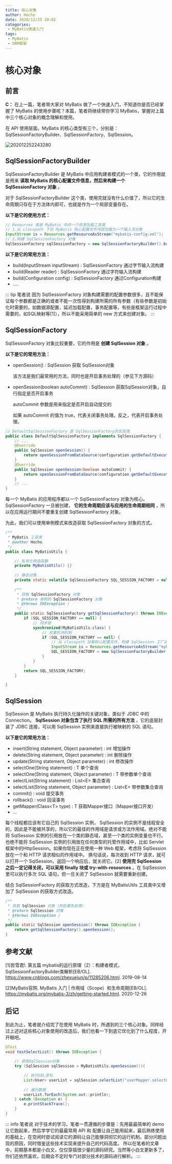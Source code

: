 ```yaml
---
title: 核心对象
author: Hocho
date: 2020/12/25 20:02
categories:
 - MyBatis快速入门
tags:
 - MyBatis
 - ORM框架
---
```


# 核心对象

## 前言

**C：** 在上一篇，笔者带大家对 MyBatis 做了一个快速入门，不知道你是否已经掌握了 MyBatis 的使用步骤呢？本篇，笔者将继续带你学习 MyBatis，掌握对上篇中三个核心对象的概念理解和使用。

在 API 使用层面，MyBatis 的核心类型有三个，分别是：SqlSessionFactoryBuilder、SqlSessionFactory、SqlSession。

![202012252243280](../../../public/img/2020/12/25/202012252243280.png)

## SqlSessionFactoryBuilder

SqlSessionFactoryBuilder 是 MyBatis 中应用构建者模式的一个类，它的作用就是用来 **读取 MyBatis 的核心配置文件信息，然后来构建一个 SqlSessionFactory 对象** 。

对于 SqlSessionFactoryBuilder 这个类，使用完就没有什么价值了，所以它的生命周期只存在于方法体内即可，也就是作为一个局部变量存在。

**以下是它的使用方式：** 

```java
// Resources 类是 MyBatis 中的一个资源加载工具类
// 1.从 classpath 下将 MyBatis 核心配置文件内容加载为一个输入流对象
InputStream is = Resources.getResourceAsStream("mybatis-config.xml"); 　　
// 2.构建 SqlSessionFactory 对象
SqlSessionFactory sqlSessionFactory = new SqlSessionFactoryBuilder().build(is);
```

**以下是它的常用方法：** 

- build(InputStream inputStream) : SqlSessionFactory 通过字节输入流构建
- build(Reader reader) : SqlSessionFactory  通过字符输入流构建
- build(Configuration config) : SqlSessionFactory  通过Configuration构建
- ....

::: tip 笔者说
因为 SqlSessionFactory 对象构建需要的配置参数很多，且不能保证每个参数都是正确的或者不能一次性得到构建所需的所有参数（有些参数是初始化时需要的，如数据源配置，延迟加载配置，事务配置等，有些是框架运行过程中需要的，如SQL映射等[1]），所以不能采用简单的 new 方式来创建对象。
:::

## SqlSessionFactory

SqlSessionFactory 对象比较重要，它的作用是 **创建 SqlSession 对象** 。

**以下是它的常用方法：** 

- openSession() : SqlSession  获取 SqlSession对象

  该方法是我们最常用的方法，同时也是开启事务处理的（参见下方源码）

- openSession(boolean autoCommit) : SqlSession 获取SqlSession对象，自行指定是否开启事务

  autoCommit 参数是用来指定是否开启自动提交的

  如果 autoCommit 的值为 true，代表关闭事务处理。反之，代表开启事务处理。

```java
// DefaultSqlSessionFactory 是 SqlSessionFactory的实现类
public class DefaultSqlSessionFactory implements SqlSessionFactory {
    // ...
    @Override
    public SqlSession openSession() {
        return openSessionFromDataSource(configuration.getDefaultExecutorType(), null, false);
    }
    @Override
    public SqlSession openSession(boolean autoCommit) {
        return openSessionFromDataSource(configuration.getDefaultExecutorType(), null, autoCommit);
    }
    // ...
}
```

每一个 MyBatis 的应用程序都以一个 SqlSessionFactory 对象为核心。SqlSessionFactory 一旦被创建， **它的生命周期应该与应用的生命周期相同** ，所以在应用运行期间不要重复创建 SqlSessionFactory 对象。

为此，我们可以使用单例模式来改造获取 SqlSessionFactory 对象的方式。

```java
/**
 * MyBatis 工具类
 * @author Hocho
 */
public class MyBatisUtils {

    // 私有化构造函数
    private MyBatisUtils() {}
	
    // 静态对象
    private static volatile SqlSessionFactory SQL_SESSION_FACTORY = null;
	
    /**
     * 获取 SqlSessionFactory 对象
     * @return 单例的 SqlSessionFactory 对象
     * @throws IOException /
     */
    public static SqlSessionFactory getSqlSessionFactory() throws IOException {
        if (SQL_SESSION_FACTORY == null) {
            // 同步锁
            synchronized(MyBatisUtils.class) {
                // 双重检测机制
                if (SQL_SESSION_FACTORY == null) {
                    // 从 classpath 加载核心配置文件，构建 SqlSession 工厂对象
                    InputStream is = Resources.getResourceAsStream("mybatis-config.xml");
                    SQL_SESSION_FACTORY = new SqlSessionFactoryBuilder().build(is);
                }
            }
        }
        return SQL_SESSION_FACTORY;
    }

}
```

## SqlSession

SqlSession 是 MyBatis 执行持久化操作的关键对象，类似于 JDBC 中的 Connection。 **SqlSession 对象包含了执行 SQL 所需的所有方法** ，它的底层封装了 JDBC 连接，可以用 SqlSession 实例来直接执行被映射的 SQL 语句。

**以下是它的常用方法：** 

- insert(String statement, Object parameter) : int 增加操作
- delete(String statement, Object parameter) : int 删除操作
- update(String statement, Object parameter) : int 修改操作
- selectOne(String statement) : T 单个查询
- selectOne(String statement, Object parameter) : T 带参数单个查询
- selectList(String statement) : List\<E> 集合查询
- selectList(String statement, Object parameter) : List\<E> 带参数集合查询
- commit() : void 提交事务
- rollback() : void 回滚事务
- getMapper(Class\<T> type) : T 获取Mapper接口（Mapper接口开发）
- ...

每个线程都应该有它自己的 SqlSession 实例， SqlSession 的实例不是线程安全的，因此是不能被共享的，所以它的最佳的作用域是请求或方法作用域。绝对不能将 SqlSession 实例的引用放在一个类的静态域，甚至一个类的实例变量也不行。也绝不能将 SqlSession 实例的引用放在任何类型的托管作用域中，比如 Servlet 框架中的HttpSession。如果你现在正在使用一种 Web 框架，考虑将 SqlSession 放在一个和 HTTP 请求相似的作用域中。          换句话说，每次收到 HTTP 请求，就可以打开一个 SqlSession，返回一个响应后，就关闭它。[2]  **使用完 SqlSeesion 之后一定记得关闭，可以采用 finally 块或 try-with-resources** 。在 SqlSession 里可以执行多次 SQL 语句，但一旦关闭了 SqlSession 就需要重新创建。

结合 SqlSessionFactory 的获取方式改造，下方是在 MyBatisUtils 工具类中又增加了 SqlSession 的获取方式改造。

```java
/**
 * 获取 SqlSession 对象（开启事务处理）
 * @return SqlSession 对象
 * @throws IOException /
 */
public static SqlSession openSession() throws IOException {
    return getSqlSessionFactory().openSession();
}
```

## 参考文献

[1]哲雪君!. 第五篇 mybatis的运行原理（2）：构建者模式， SqlSessionFactoryBuilder类解析[EB/OL]. https://www.cnblogs.com/zhexuejun/p/11285206.html. 2019-08-14

[2]MyBatis官网. MyBatis 入门 | 作用域（Scope）和生命周期[EB/OL]. https://mybatis.org/mybatis-3/zh/getting-started.html. 2020-12-26

## 后记

到此为止，笔者就介绍完了在使用 MyBatis 时，所遇到的三个核心对象。同样经过上述对这些核心对象使用的改造后，我们也看一下到底它优化到了什么程度，开开眼吧。

```java
@Test
void testSelectList() throws IOException {
	
    // 获取SqlSession对象
    try (SqlSession sqlSession = MyBatisUtils.openSession()){

        // 执行SQL语句
        List<User> userList = sqlSession.selectList("userMapper.selectList");
		
        // 遍历数据
        userList.forEach(System.out::println);
    } catch (Exception e) {
        e.printStackTrace();
    }
}
```

::: info 笔者说
对于技术的学习，笔者一贯遵循的步骤是：先用最最简单的 demo 让它跑起来，然后学学它的最最常用 API 和 配置让自己能用起来，最后熟练使用的基础上，在空闲时尝试阅读它的源码让自己能够洞彻它的运行机制，部分问题出现的原因，同时借鉴这些技术实现来提升自己的代码高度。
所以在笔者的文章中，前期基本都是小白文，仅仅穿插很少量的源码研究。当然等小白文更新多了，你们还依然喜欢，后期会不定时专门对部分技术的源码进行解析。
:::
